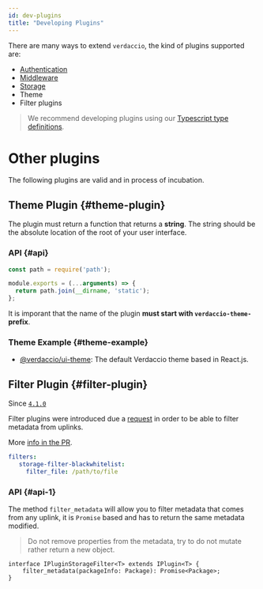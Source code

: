 ```yaml
---
id: dev-plugins
title: "Developing Plugins"
---
```


There are many ways to extend `verdaccio`, the kind of plugins supported are:

* [Authentication](plugin-auth.md)
* [Middleware](plugin-middleware.md)
* [Storage](plugin-storage.md)
* Theme
* Filter plugins

> We recommend developing plugins using our [Typescript type definitions](https://github.com/verdaccio/monorepo/tree/master/core/types).

# Other plugins

The following plugins are valid and in process of incubation.


## Theme Plugin {#theme-plugin}

The plugin must return a function that returns a **string**. The string should be the absolute location of the root of your user interface.

### API {#api}

```javascript
const path = require('path');

module.exports = (...arguments) => {
  return path.join(__dirname, 'static');
};
```

It is imporant that the name of the plugin **must start with `verdaccio-theme-` prefix**.

### Theme Example {#theme-example}

* [@verdaccio/ui-theme](https://github.com/verdaccio/ui): The default Verdaccio theme based in React.js.

## Filter Plugin {#filter-plugin}

Since [`4.1.0`](https://github.com/verdaccio/verdaccio/pull/1313)


Filter plugins were introduced due a [request](https://github.com/verdaccio/verdaccio/issues/818) in order
to be able to filter metadata from uplinks.

More [info in the PR](https://github.com/verdaccio/verdaccio/pull/1161).



```yaml
filters:
   storage-filter-blackwhitelist:
     filter_file: /path/to/file
```


### API {#api-1}

The method `filter_metadata` will allow you to filter metadata that comes from any uplink, it is `Promise` based
and has to return the same metadata modified.

> Do not remove properties from the metadata, try to do not mutate rather return a new object.

```
interface IPluginStorageFilter<T> extends IPlugin<T> {
	filter_metadata(packageInfo: Package): Promise<Package>;
}
```
